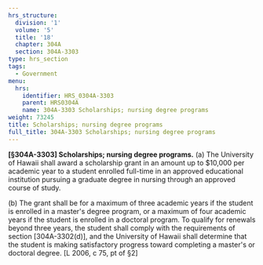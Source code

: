```yaml
---
hrs_structure:
  division: '1'
  volume: '5'
  title: '18'
  chapter: 304A
  section: 304A-3303
type: hrs_section
tags:
  - Government
menu:
  hrs:
    identifier: HRS_0304A-3303
    parent: HRS0304A
    name: 304A-3303 Scholarships; nursing degree programs
weight: 73245
title: Scholarships; nursing degree programs
full_title: 304A-3303 Scholarships; nursing degree programs
---
```

**[§304A-3303] Scholarships; nursing degree programs.** (a) The University of Hawaii shall award a scholarship grant in an amount up to $10,000 per academic year to a student enrolled full-time in an approved educational institution pursuing a graduate degree in nursing through an approved course of study.

(b) The grant shall be for a maximum of three academic years if the student is enrolled in a master's degree program, or a maximum of four academic years if the student is enrolled in a doctoral program. To qualify for renewals beyond three years, the student shall comply with the requirements of section [304A-3302(d)], and the University of Hawaii shall determine that the student is making satisfactory progress toward completing a master's or doctoral degree. [L 2006, c 75, pt of §2]